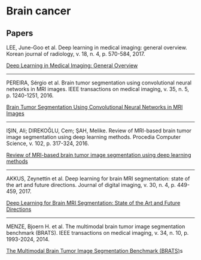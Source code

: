 # Brain cancer

## Papers

LEE, June-Goo et al. Deep learning in medical imaging: general overview. Korean journal of radiology, v. 18, n. 4, p. 570-584, 2017.

[Deep Learning in Medical Imaging: General Overview](papers/kjr-18-570.pdf)

---

PEREIRA, Sérgio et al. Brain tumor segmentation using convolutional neural networks in MRI images. IEEE transactions on medical imaging, v. 35, n. 5, p. 1240-1251, 2016.

[Brain Tumor Segmentation Using Convolutional
Neural Networks in MRI Images]( papers/07426413.pdf)

---

IŞIN, Ali; DIREKOĞLU, Cem; ŞAH, Melike. Review of MRI-based brain tumor image segmentation using deep learning methods. Procedia Computer Science, v. 102, p. 317-324, 2016.

[Review of MRI-based brain tumor image segmentation using deep learning methods](papers/1-s2.0-S187705091632587X-main.pdf)

---

AKKUS, Zeynettin et al. Deep learning for brain MRI segmentation: state of the art and future directions. Journal of digital imaging, v. 30, n. 4, p. 449-459, 2017.

[Deep Learning for Brain MRI Segmentation: State of the Art
and Future Directions](papers/Akkus2017_Article_DeepLearningForBrainMRISegment.pdf)

---

MENZE, Bjoern H. et al. The multimodal brain tumor image segmentation benchmark (BRATS). IEEE transactions on medical imaging, v. 34, n. 10, p. 1993-2024, 2014.

[The Multimodal Brain Tumor Image
Segmentation Benchmark (BRATS)](papers/06975210.pdf)s